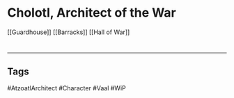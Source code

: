 # Cholotl, Architect of the War
[[Guardhouse]]
[[Barracks]]
[[Hall of War]]

#
---
## Tags
#AtzoatlArchitect
#Character
#Vaal
#WiP 